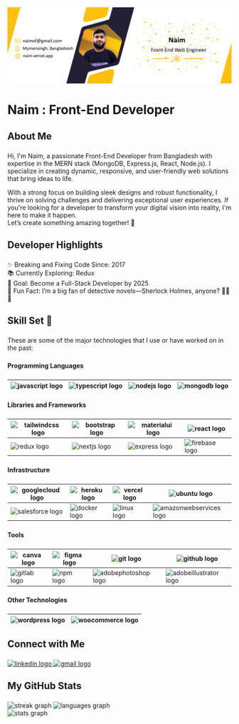 <div align="center">
  <img src="https://raw.githubusercontent.com/FollowNaim/FollowNaim/refs/heads/main/Banner%20of%20Naim.png"  />
</div>

###

<h1 align="left">Naim : Front-End Developer</h1>

###

<h2 align="left">About Me</h2>

###

<p align="left">Hi, I'm Naim, a passionate Front-End Developer from Bangladesh with expertise in the MERN stack (MongoDB, Express.js, React, Node.js). I specialize in creating dynamic, responsive, and user-friendly web solutions that bring ideas to life.

With a strong focus on building sleek designs and robust functionality, I thrive on solving challenges and delivering exceptional user experiences. If you're looking for a developer to transform your digital vision into reality, I'm here to make it happen. <br/> Let’s create something amazing together! 🚀</p>

###

<h2 align="left">Developer Highlights</h2>

###

<p align="left">✨ Breaking and Fixing Code Since: 2017<br>📚 Currently Exploring: Redux<br>🎯 Goal: Become a Full-Stack Developer by 2025<br>🎲 Fun Fact: I’m a big fan of detective novels—Sherlock Holmes, anyone? 🕵️‍♂️📖</p>

###

<h2 align="left">Skill Set 💪</h2>

###

<p align="left">These are some of the major technologies that I use or have worked on in the past:</p>

###

<h4 align="left">Programming Languages</h4>

###

<div align="left">

 <img src="https://cdn.jsdelivr.net/gh/devicons/devicon/icons/javascript/javascript-original.svg" height="40" alt="javascript logo"  />|  <img src="https://cdn.jsdelivr.net/gh/devicons/devicon/icons/typescript/typescript-original.svg" height="40" alt="typescript logo"  />|  <img src="https://cdn.jsdelivr.net/gh/devicons/devicon/icons/nodejs/nodejs-original.svg" height="40" alt="nodejs logo"  />|  <img src="https://cdn.jsdelivr.net/gh/devicons/devicon/icons/mongodb/mongodb-original.svg" height="40" alt="mongodb logo"  />
|--|--|--|--|
</div>

###

<h4 align="left">Libraries and Frameworks</h4>

###

<div align="left">

 <img src="https://cdn.jsdelivr.net/gh/devicons/devicon/icons/tailwindcss/tailwindcss-original-wordmark.svg" height="40" alt="tailwindcss logo"  />|  <img src="https://cdn.jsdelivr.net/gh/devicons/devicon/icons/bootstrap/bootstrap-original.svg" height="40" alt="bootstrap logo"  />|  <img src="https://cdn.jsdelivr.net/gh/devicons/devicon/icons/materialui/materialui-original.svg" height="40" alt="materialui logo"  />|   <img src="https://cdn.jsdelivr.net/gh/devicons/devicon/icons/react/react-original.svg" height="40" alt="react logo"  />|
|--|--|--|--|
  <img src="https://cdn.jsdelivr.net/gh/devicons/devicon/icons/redux/redux-original.svg" height="40" alt="redux logo"  />| <img src="https://cdn.jsdelivr.net/gh/devicons/devicon/icons/nextjs/nextjs-original.svg" height="40" alt="nextjs logo"  />|  <img src="https://skillicons.dev/icons?i=express" height="40" alt="express logo"  />|<img src="https://cdn.jsdelivr.net/gh/devicons/devicon/icons/firebase/firebase-plain.svg" height="40" alt="firebase logo"  />
  
</div>

###

<h4 align="left">Infrastructure</h4>

###

<div align="left">

  <img src="https://cdn.jsdelivr.net/gh/devicons/devicon/icons/googlecloud/googlecloud-original.svg" height="40" alt="googlecloud logo"  />|    <img src="https://cdn.jsdelivr.net/gh/devicons/devicon/icons/heroku/heroku-original.svg" height="40" alt="heroku logo"  />|      <img src="https://skillicons.dev/icons?i=vercel" height="40" alt="vercel logo"  />|   <img src="https://cdn.simpleicons.org/ubuntu/E95420" height="40" alt="ubuntu logo"  />|
|--|--|--|--|
<img src="https://cdn.jsdelivr.net/gh/devicons/devicon/icons/salesforce/salesforce-original.svg" height="40" alt="salesforce logo"  />| <img src="https://cdn.jsdelivr.net/gh/devicons/devicon/icons/docker/docker-original.svg" height="40" alt="docker logo"  />| <img src="https://cdn.jsdelivr.net/gh/devicons/devicon/icons/linux/linux-original.svg" height="40" alt="linux logo"  />| <img src="https://skillicons.dev/icons?i=aws" height="40" alt="amazonwebservices logo"  />

</div>

###

<h4 align="left">Tools</h4>

###

<div align="left">


 <img src="https://cdn.jsdelivr.net/gh/devicons/devicon/icons/canva/canva-original.svg" height="40" alt="canva logo"  />|    <img src="https://cdn.jsdelivr.net/gh/devicons/devicon/icons/figma/figma-original.svg" height="40" alt="figma logo"  />|    <img src="https://cdn.jsdelivr.net/gh/devicons/devicon/icons/git/git-original.svg" height="40" alt="git logo"  />|   <img src="https://skillicons.dev/icons?i=github" height="40" alt="github logo"  />| 
|--|--|--|--|
   <img src="https://cdn.jsdelivr.net/gh/devicons/devicon/icons/gitlab/gitlab-original.svg" height="40" alt="gitlab logo"  />|    <img src="https://cdn.jsdelivr.net/gh/devicons/devicon/icons/npm/npm-original-wordmark.svg" height="40" alt="npm logo"  />|  <img src="https://skillicons.dev/icons?i=ps" height="40" alt="adobephotoshop logo"  />|  <img src="https://skillicons.dev/icons?i=ai" height="40" alt="adobeillustrator logo"  />


</div>

###

<h4 align="left">Other Technologies</h4>

###

<div align="left">

   <img src="https://skillicons.dev/icons?i=wordpress" height="40" alt="wordpress logo"  />|      <img src="https://cdn.simpleicons.org/woocommerce/96588A" height="40" alt="woocommerce logo"  />
|--|--|

</div>

###



<h2 align="left">Connect with Me</h2>

###

<div align="left">
  <a href="https://www.linkedin.com/in/follownaim/" target="_blank">
    <img src="https://raw.githubusercontent.com/maurodesouza/profile-readme-generator/master/src/assets/icons/social/linkedin/default.svg" width="52" height="40" alt="linkedin logo"  />
  </a>
  <a href="mailto:naimxf@gmail.com" target="_blank">
    <img src="https://raw.githubusercontent.com/maurodesouza/profile-readme-generator/master/src/assets/icons/social/gmail/default.svg" width="52" height="40" alt="gmail logo"  />
  </a>
</div>

###

<h2 align="left">My GitHub Stats</h2>

###

<div align="left">
  <img src="https://follownaim-streak-stats.vercel.app/?user=FollowNaim&locale=en&mode=daily&theme=dark&hide_border=false&border_radius=5&order=3" height="150" alt="streak graph"  />
  <img src="https://github-readme-stats.vercel.app/api/top-langs?username=FollowNaim&locale=en&hide_title=false&layout=compact&card_width=320&langs_count=5&theme=dark&hide_border=false&order=2" height="150" alt="languages graph"  /> <br/>
  <img src="https://github-readme-stats.vercel.app/api?username=FollowNaim&hide_title=false&hide_rank=false&show_icons=true&include_all_commits=true&count_private=true&disable_animations=false&theme=dark&locale=en&hide_border=false&order=1" height="150" alt="stats graph"  />
  
</div>

###
